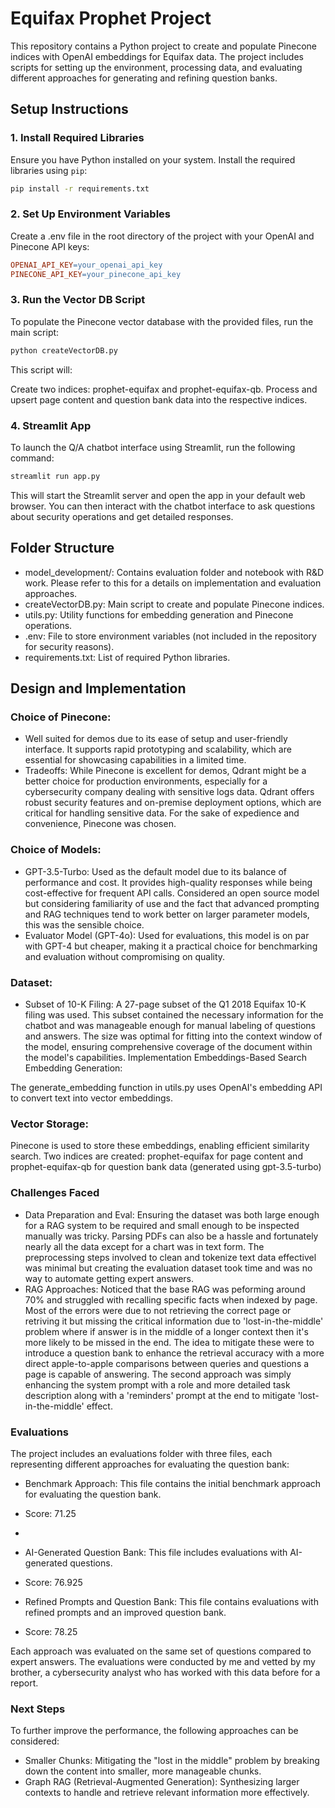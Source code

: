 # Equifax Prophet Project

This repository contains a Python project to create and populate Pinecone indices with OpenAI embeddings for Equifax data. The project includes scripts for setting up the environment, processing data, and evaluating different approaches for generating and refining question banks.

## Setup Instructions

### 1. Install Required Libraries

Ensure you have Python installed on your system. Install the required libraries using `pip`:

```sh
pip install -r requirements.txt
```
### 2. Set Up Environment Variables

Create a .env file in the root directory of the project with your OpenAI and Pinecone API keys:

```makefile
OPENAI_API_KEY=your_openai_api_key
PINECONE_API_KEY=your_pinecone_api_key
```
### 3. Run the Vector DB Script

To populate the Pinecone vector database with the provided files, run the main script:

```sh
python createVectorDB.py
```

This script will:

Create two indices: prophet-equifax and prophet-equifax-qb.
Process and upsert page content and question bank data into the respective indices.

### 4. Streamlit App

To launch the Q/A chatbot interface using Streamlit, run the following command:

```sh
streamlit run app.py
```
This will start the Streamlit server and open the app in your default web browser. You can then interact with the chatbot interface to ask questions about security operations and get detailed responses.

## Folder Structure
- model_development/: Contains evaluation folder and notebook with R&D work. Please refer to this for a details on implementation and evaluation approaches. 
- createVectorDB.py: Main script to create and populate Pinecone indices.
- utils.py: Utility functions for embedding generation and Pinecone operations.
- .env: File to store environment variables (not included in the repository for security reasons).
- requirements.txt: List of required Python libraries.


## Design and Implementation

### Choice of Pinecone: 
- Well suited for demos due to its ease of setup and user-friendly interface. It supports rapid prototyping and scalability, which are essential for showcasing capabilities in a limited time.
- Tradeoffs: While Pinecone is excellent for demos, Qdrant might be a better choice for production environments, especially for a cybersecurity company dealing with sensitive logs data. Qdrant offers robust security 
features and on-premise deployment options, which are critical for handling sensitive data. For the sake of expedience and convenience, Pinecone was chosen. 
### Choice of Models:

- GPT-3.5-Turbo: Used as the default model due to its balance of performance and cost. It provides high-quality responses while being cost-effective for frequent API calls. Considered an open source model but considering familiarity of use and the fact that advanced prompting and RAG techniques tend to work better on larger parameter models, this was the sensible choice. 
- Evaluator Model (GPT-4o): Used for evaluations, this model is on par with GPT-4 but cheaper, making it a practical choice for benchmarking and evaluation without compromising on quality.

### Dataset:

- Subset of 10-K Filing: A 27-page subset of the Q1 2018 Equifax 10-K filing was used. This subset contained the necessary information for the chatbot and was manageable enough for manual labeling of questions and answers. The size was optimal for fitting into the context window of the model, ensuring comprehensive coverage of the document within the model's capabilities.
Implementation
Embeddings-Based Search
Embedding Generation:

The generate_embedding function in utils.py uses OpenAI's embedding API to convert text into vector embeddings.
### Vector Storage:

Pinecone is used to store these embeddings, enabling efficient similarity search. Two indices are created: prophet-equifax for page content and prophet-equifax-qb for question bank data (generated using gpt-3.5-turbo)

### Challenges Faced
- Data Preparation and Eval: Ensuring the dataset was both large enough for a RAG system to be required and small enough to be inspected manually was tricky. Parsing PDFs can also be a hassle and fortunately nearly all the data except for a chart was in text form. The preprocessing steps involved to clean and tokenize text data effectivel was minimal but creating the evaluation dataset took time and was no way to automate getting expert answers. 
- RAG Approaches: Noticed that the base RAG was peforming around 70% and struggled with recalling specific facts when indexed by page. Most of the errors were due to not retrieving the correct page or retriving it but missing the critical information due to 'lost-in-the-middle' problem where if answer is in the middle of a longer context then it's more likely to be missed in the end. The idea to mitigate these were to introduce a question bank to enhance the retrieval accuracy with a more direct apple-to-apple comparisons between queries and questions a page is capable of answering. The second approach was simply enhancing the system prompt with a role and more detailed task description along with a 'reminders' prompt at the end to mitigate 'lost-in-the-middle' effect. 

### Evaluations
The project includes an evaluations folder with three files, each representing different approaches for evaluating the question bank:

- Benchmark Approach: This file contains the initial benchmark approach for evaluating the question bank.
- Score: 71.25
- 
- AI-Generated Question Bank: This file includes evaluations with AI-generated questions.
- Score: 76.925
  
- Refined Prompts and Question Bank: This file contains evaluations with refined prompts and an improved question bank.
- Score: 78.25

Each approach was evaluated on the same set of questions compared to expert answers. The evaluations were conducted by me and vetted by my brother, a cybersecurity analyst who has worked with this data before for a report.

### Next Steps
To further improve the performance, the following approaches can be considered:

- Smaller Chunks: Mitigating the "lost in the middle" problem by breaking down the content into smaller, more manageable chunks.
- Graph RAG (Retrieval-Augmented Generation): Synthesizing larger contexts to handle and retrieve relevant information more effectively.

